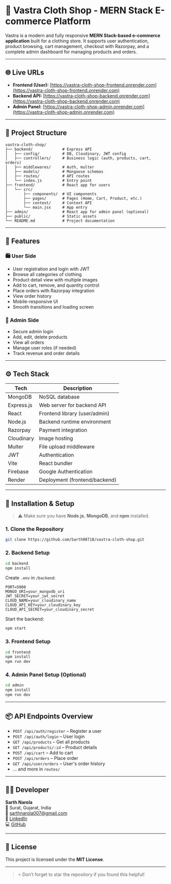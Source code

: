 
# 🧥 Vastra Cloth Shop - MERN Stack E-commerce Platform

Vastra is a modern and fully responsive **MERN Stack-based e-commerce application** built for a clothing store. It supports user authentication, product browsing, cart management, checkout with Razorpay, and a complete admin dashboard for managing products and orders.

---

## 🌐 Live URLs

- **Frontend (User):** [https://vastra-cloth-shop-frontend.onrender.com](https://vastra-cloth-shop-frontend.onrender.com)
- **Backend API:** [https://vastra-cloth-shop-backend.onrender.com](https://vastra-cloth-shop-backend.onrender.com)
- **Admin Panel:** [https://vastra-cloth-shop-admin.onrender.com](https://vastra-cloth-shop-admin.onrender.com)

---

## 🧠 Project Structure

```
vastra-cloth-shop/
├── backend/             # Express API
│   ├── config/          # DB, Cloudinary, JWT config
│   ├── controllers/     # Business logic (auth, products, cart, orders)
│   ├── middlewares/     # Auth, multer
│   ├── models/          # Mongoose schemas
│   ├── routes/          # API routes
│   └── index.js         # Entry point
├── frontend/            # React app for users
│   └── src/
│       ├── components/  # UI components
│       ├── pages/       # Pages (Home, Cart, Product, etc.)
│       ├── context/     # Context API
│       └── main.jsx     # App entry
├── admin/               # React app for admin panel (optional)
├── public/              # Static assets
└── README.md            # Project documentation
```

---

## 🚀 Features

### 🛍️ User Side
- User registration and login with JWT
- Browse all categories of clothing
- Product detail view with multiple images
- Add to cart, remove, and quantity control
- Place orders with Razorpay integration
- View order history
- Mobile-responsive UI
- Smooth transitions and loading screen

### 🔐 Admin Side
- Secure admin login
- Add, edit, delete products
- View all orders
- Manage user roles (if needed)
- Track revenue and order details

---

## ⚙️ Tech Stack

| Tech        | Description                     |
|-------------|----------------------------------|
| MongoDB     | NoSQL database                   |
| Express.js  | Web server for backend API       |
| React       | Frontend library (user/admin)    |
| Node.js     | Backend runtime environment      |
| Razorpay    | Payment integration              |
| Cloudinary  | Image hosting                    |
| Multer      | File upload middleware           |
| JWT         | Authentication                   |
| Vite        | React bundler                    |
| Firebase    | Google Authentication            |
| Render      | Deployment (frontend/backend)    |

---

## 🔧 Installation & Setup

> ⚠️ Make sure you have **Node.js**, **MongoDB**, and **npm** installed.

### 1. Clone the Repository
```bash
git clone https://github.com/Sarth00718/vastra-cloth-shop.git
```

### 2. Backend Setup
```bash
cd backend
npm install
```

Create `.env` in `/backend`:
```env
PORT=5000
MONGO_URI=your_mongodb_uri
JWT_SECRET=your_jwt_secret
CLOUD_NAME=your_cloudinary_name
CLOUD_API_KEY=your_cloudinary_key
CLOUD_API_SECRET=your_cloudinary_secret
```

Start the backend:
```bash
npm start
```

### 3. Frontend Setup
```bash
cd frontend
npm install
npm run dev
```

### 4. Admin Panel Setup (Optional)
```bash
cd admin
npm install
npm run dev
```

---

## 📦 API Endpoints Overview

- `POST /api/auth/register` – Register a user
- `POST /api/auth/login` – User login
- `GET /api/products` – Get all products
- `GET /api/products/:id` – Product details
- `POST /api/cart` – Add to cart
- `POST /api/orders` – Place order
- `GET /api/user/orders` – User's order history
- ... and more in `routes/`

---

## 👨‍💻 Developer

**Sarth Narola**  
📍 Surat, Gujarat, India  
📧 sarthnarola007@gmail.com  
🔗 [LinkedIn](https://www.linkedin.com/in/sarth-narola-223002323/)  
💻 [GitHub](https://github.com/Sarth00718)

---

## 📄 License

This project is licensed under the **MIT License**.

---

> ⭐ Don’t forget to star the repository if you found this helpful!
